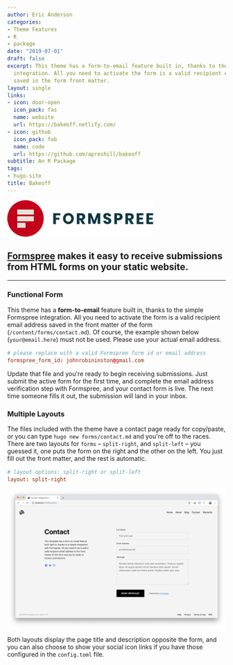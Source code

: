 ```yaml
---
author: Eric Anderson
categories:
- Theme Features
- R
- package
date: "2019-07-01"
draft: false
excerpt: This theme has a form-to-email feature built in, thanks to the simple Formspree
  integration. All you need to activate the form is a valid recipient email address
  saved in the form front matter.
layout: single
links:
- icon: door-open
  icon_pack: fas
  name: website
  url: https://bakeoff.netlify.com/
- icon: github
  icon_pack: fab
  name: code
  url: https://github.com/apreshill/bakeoff
subtitle: An R Package
tags:
- hugo-site
title: Bakeoff
---
```


![Formspree Logo](formspree-logo.png)

## [Formspree](https://formspree.io) makes it easy to receive submissions from HTML forms on your static website.

---

### Functional Form

This theme has a **form-to-email** feature built in, thanks to the simple Formspree integration. All you need to activate the form is a valid recipient email address saved in the front matter of the form
(`/content/forms/contact.md`). Of course, the example shown below (`your@email.here`) must not be used. Please use your actual email address.

```toml
# please replace with a valid Formspree form id or email address
formspree_form_id: johnrobininston@gmail.com
```

Update that file and you're ready to begin receiving submissions. Just submit
the active form for the first time, and complete the email address verification
step with Formspree, and your contact form is live. The next time someone
fills it out, the submission will land in your inbox.

### Multiple Layouts

The files included with the theme have a contact page ready for copy/paste, or
you can type `hugo new forms/contact.md` and you're off to the races. There are two
layouts for `forms` – `split-right`, and `split-left` – you guessed it, one puts
the form on the right and the other on the left. You just fill out the front
matter, and the rest is automatic.

```toml
# layout options: split-right or split-left
layout: split-right
```

![Contact Form Split Right Layout Screenshot](built-in-contact-form-screenshot.png)

Both layouts display the page title and description opposite the form, and you
can also choose to show your social icon links if you have those configured in
the `config.toml` file.
